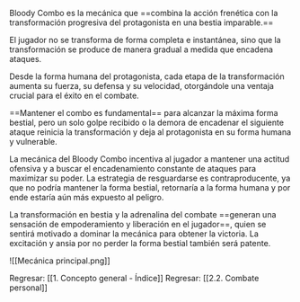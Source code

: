
Bloody Combo es la mecánica que ==combina la acción frenética con la transformación progresiva del protagonista en una bestia imparable.==

El jugador no se transforma de forma completa e instantánea, sino que la transformación se produce de manera gradual a medida que encadena ataques.

Desde la forma humana del protagonista, cada etapa de la transformación aumenta su fuerza, su defensa y su velocidad, otorgándole una ventaja crucial para el éxito en el combate.

==Mantener el combo es fundamental== para alcanzar la máxima forma bestial, pero un solo golpe recibido o la demora de encadenar el siguiente ataque reinicia la transformación y deja al protagonista en su forma humana y vulnerable.

La mecánica del Bloody Combo incentiva al jugador a mantener una actitud ofensiva y a buscar el encadenamiento constante de ataques para maximizar su poder. La estrategia de resguardarse es contraproducente, ya que no podría mantener la forma bestial, retornaría a la forma humana y por ende estaría aún más expuesto al peligro.

La transformación en bestia y la adrenalina del combate ==generan una sensación de empoderamiento y liberación en el jugador==, quien se sentirá motivado a dominar la mecánica para obtener la victoria. La excitación y ansia por no perder la forma bestial también será patente.

![[Mecánica principal.png]]


Regresar: [[1. Concepto general - Índice]]
Regresar: [[2.2. Combate personal]]

